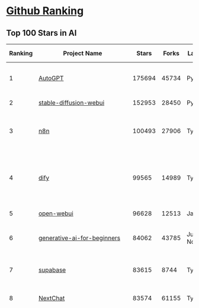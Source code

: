 [Github Ranking](../README.md)
==========

## Top 100 Stars in AI

| Ranking | Project Name | Stars | Forks | Language | Open Issues | Description | Last Commit |
| ------- | ------------ | ----- | ----- | -------- | ----------- | ----------- | ----------- |
| 1 | [AutoGPT](https://github.com/Significant-Gravitas/AutoGPT) | 175694 | 45734 | Python | 140 | AutoGPT is the vision of accessible AI for everyone, to use and to build on. Our mission is to provide the tools, so that you can focus on what matters. | 2025-05-28T23:24:36Z |
| 2 | [stable-diffusion-webui](https://github.com/AUTOMATIC1111/stable-diffusion-webui) | 152953 | 28450 | Python | 2339 | Stable Diffusion web UI | 2025-05-03T06:17:03Z |
| 3 | [n8n](https://github.com/n8n-io/n8n) | 100493 | 27906 | TypeScript | 507 | Fair-code workflow automation platform with native AI capabilities. Combine visual building with custom code, self-host or cloud, 400+ integrations. | 2025-05-28T20:41:09Z |
| 4 | [dify](https://github.com/langgenius/dify) | 99565 | 14989 | TypeScript | 658 | Dify is an open-source LLM app development platform. Dify's intuitive interface combines AI workflow, RAG pipeline, agent capabilities, model management, observability features and more, letting you quickly go from prototype to production. | 2025-05-29T03:30:54Z |
| 5 | [open-webui](https://github.com/open-webui/open-webui) | 96628 | 12513 | JavaScript | 121 | User-friendly AI Interface (Supports Ollama, OpenAI API, ...) | 2025-05-28T23:59:40Z |
| 6 | [generative-ai-for-beginners](https://github.com/microsoft/generative-ai-for-beginners) | 84062 | 43785 | Jupyter Notebook | 3 | 21 Lessons, Get Started Building with Generative AI  🔗 https://microsoft.github.io/generative-ai-for-beginners/ | 2025-05-26T16:05:33Z |
| 7 | [supabase](https://github.com/supabase/supabase) | 83615 | 8744 | TypeScript | 250 | The open source Firebase alternative. Supabase gives you a dedicated Postgres database to build your web, mobile, and AI applications. | 2025-05-29T02:22:46Z |
| 8 | [NextChat](https://github.com/ChatGPTNextWeb/NextChat) | 83574 | 61155 | TypeScript | 637 | ✨ Light and Fast AI Assistant. Support: Web \| iOS \| MacOS \| Android \|  Linux \| Windows | 2025-04-19T08:00:42Z |
| 9 | [funNLP](https://github.com/fighting41love/funNLP) | 73705 | 14862 | Python | 33 | 中英文敏感词、语言检测、中外手机/电话归属地/运营商查询、名字推断性别、手机号抽取、身份证抽取、邮箱抽取、中日文人名库、中文缩写库、拆字词典、词汇情感值、停用词、反动词表、暴恐词表、繁简体转换、英文模拟中文发音、汪峰歌词生成器、职业名称词库、同义词库、反义词库、否定词库、汽车品牌词库、汽车零件词库、连续英文切割、各种中文词向量、公司名字大全、古诗词库、IT词库、财经词库、成语词库、地名词库、历史名人词库、诗词词库、医学词库、饮食词库、法律词库、汽车词库、动物词库、中文聊天语料、中文谣言数据、百度中文问答数据集、句子相似度匹配算法集合、bert资源、文本生成&摘要相关工具、cocoNLP信息抽取工具、国内电话号码正则匹配、清华大学XLORE:中英文跨语言百科知识图谱、清华大学人工智能技术系列报告、自然语言生成、NLU太难了系列、自动对联数据及机器人、用户名黑名单列表、罪名法务名词及分类模型、微信公众号语料、cs224n深度学习自然语言处理课程、中文手写汉字识别、中文自然语言处理 语料/数据集、变量命名神器、分词语料库+代码、任务型对话英文数据集、ASR 语音数据集 + 基于深度学习的中文语音识别系统、笑声检测器、Microsoft多语言数字/单位/如日期时间识别包、中华新华字典数据库及api(包括常用歇后语、成语、词语和汉字)、文档图谱自动生成、SpaCy 中文模型、Common Voice语音识别数据集新版、神经网络关系抽取、基于bert的命名实体识别、关键词(Keyphrase)抽取包pke、基于医疗领域知识图谱的问答系统、基于依存句法与语义角色标注的事件三元组抽取、依存句法分析4万句高质量标注数据、cnocr：用来做中文OCR的Python3包、中文人物关系知识图谱项目、中文nlp竞赛项目及代码汇总、中文字符数据、speech-aligner: 从“人声语音”及其“语言文本”产生音素级别时间对齐标注的工具、AmpliGraph: 知识图谱表示学习(Python)库：知识图谱概念链接预测、Scattertext 文本可视化(python)、语言/知识表示工具：BERT & ERNIE、中文对比英文自然语言处理NLP的区别综述、Synonyms中文近义词工具包、HarvestText领域自适应文本挖掘工具（新词发现-情感分析-实体链接等）、word2word：(Python)方便易用的多语言词-词对集：62种语言/3,564个多语言对、语音识别语料生成工具：从具有音频/字幕的在线视频创建自动语音识别(ASR)语料库、构建医疗实体识别的模型（包含词典和语料标注）、单文档非监督的关键词抽取、Kashgari中使用gpt-2语言模型、开源的金融投资数据提取工具、文本自动摘要库TextTeaser: 仅支持英文、人民日报语料处理工具集、一些关于自然语言的基本模型、基于14W歌曲知识库的问答尝试--功能包括歌词接龙and已知歌词找歌曲以及歌曲歌手歌词三角关系的问答、基于Siamese bilstm模型的相似句子判定模型并提供训练数据集和测试数据集、用Transformer编解码模型实现的根据Hacker News文章标题自动生成评论、用BERT进行序列标记和文本分类的模板代码、LitBank：NLP数据集——支持自然语言处理和计算人文学科任务的100部带标记英文小说语料、百度开源的基准信息抽取系统、虚假新闻数据集、Facebook: LAMA语言模型分析，提供Transformer-XL/BERT/ELMo/GPT预训练语言模型的统一访问接口、CommonsenseQA：面向常识的英文QA挑战、中文知识图谱资料、数据及工具、各大公司内部里大牛分享的技术文档 PDF 或者 PPT、自然语言生成SQL语句（英文）、中文NLP数据增强（EDA）工具、英文NLP数据增强工具 、基于医药知识图谱的智能问答系统、京东商品知识图谱、基于mongodb存储的军事领域知识图谱问答项目、基于远监督的中文关系抽取、语音情感分析、中文ULMFiT-情感分析-文本分类-语料及模型、一个拍照做题程序、世界各国大规模人名库、一个利用有趣中文语料库 qingyun 训练出来的中文聊天机器人、中文聊天机器人seqGAN、省市区镇行政区划数据带拼音标注、教育行业新闻语料库包含自动文摘功能、开放了对话机器人-知识图谱-语义理解-自然语言处理工具及数据、中文知识图谱：基于百度百科中文页面-抽取三元组信息-构建中文知识图谱、masr: 中文语音识别-提供预训练模型-高识别率、Python音频数据增广库、中文全词覆盖BERT及两份阅读理解数据、ConvLab：开源多域端到端对话系统平台、中文自然语言处理数据集、基于最新版本rasa搭建的对话系统、基于TensorFlow和BERT的管道式实体及关系抽取、一个小型的证券知识图谱/知识库、复盘所有NLP比赛的TOP方案、OpenCLaP：多领域开源中文预训练语言模型仓库、UER：基于不同语料+编码器+目标任务的中文预训练模型仓库、中文自然语言处理向量合集、基于金融-司法领域(兼有闲聊性质)的聊天机器人、g2pC：基于上下文的汉语读音自动标记模块、Zincbase 知识图谱构建工具包、诗歌质量评价/细粒度情感诗歌语料库、快速转化「中文数字」和「阿拉伯数字」、百度知道问答语料库、基于知识图谱的问答系统、jieba_fast 加速版的jieba、正则表达式教程、中文阅读理解数据集、基于BERT等最新语言模型的抽取式摘要提取、Python利用深度学习进行文本摘要的综合指南、知识图谱深度学习相关资料整理、维基大规模平行文本语料、StanfordNLP 0.2.0：纯Python版自然语言处理包、NeuralNLP-NeuralClassifier：腾讯开源深度学习文本分类工具、端到端的封闭域对话系统、中文命名实体识别：NeuroNER vs. BertNER、新闻事件线索抽取、2019年百度的三元组抽取比赛：“科学空间队”源码、基于依存句法的开放域文本知识三元组抽取和知识库构建、中文的GPT2训练代码、ML-NLP - 机器学习(Machine Learning)NLP面试中常考到的知识点和代码实现、nlp4han:中文自然语言处理工具集(断句/分词/词性标注/组块/句法分析/语义分析/NER/N元语法/HMM/代词消解/情感分析/拼写检查、XLM：Facebook的跨语言预训练语言模型、用基于BERT的微调和特征提取方法来进行知识图谱百度百科人物词条属性抽取、中文自然语言处理相关的开放任务-数据集-当前最佳结果、CoupletAI - 基于CNN+Bi-LSTM+Attention 的自动对对联系统、抽象知识图谱、MiningZhiDaoQACorpus - 580万百度知道问答数据挖掘项目、brat rapid annotation tool: 序列标注工具、大规模中文知识图谱数据：1.4亿实体、数据增强在机器翻译及其他nlp任务中的应用及效果、allennlp阅读理解:支持多种数据和模型、PDF表格数据提取工具 、 Graphbrain：AI开源软件库和科研工具，目的是促进自动意义提取和文本理解以及知识的探索和推断、简历自动筛选系统、基于命名实体识别的简历自动摘要、中文语言理解测评基准，包括代表性的数据集&基准模型&语料库&排行榜、树洞 OCR 文字识别 、从包含表格的扫描图片中识别表格和文字、语声迁移、Python口语自然语言处理工具集(英文)、 similarity：相似度计算工具包，java编写、海量中文预训练ALBERT模型 、Transformers 2.0 、基于大规模音频数据集Audioset的音频增强 、Poplar：网页版自然语言标注工具、图片文字去除，可用于漫画翻译 、186种语言的数字叫法库、Amazon发布基于知识的人-人开放领域对话数据集 、中文文本纠错模块代码、繁简体转换 、 Python实现的多种文本可读性评价指标、类似于人名/地名/组织机构名的命名体识别数据集 、东南大学《知识图谱》研究生课程(资料)、. 英文拼写检查库 、 wwsearch是企业微信后台自研的全文检索引擎、CHAMELEON：深度学习新闻推荐系统元架构 、 8篇论文梳理BERT相关模型进展与反思、DocSearch：免费文档搜索引擎、 LIDA：轻量交互式对话标注工具 、aili - the fastest in-memory index in the East 东半球最快并发索引 、知识图谱车音工作项目、自然语言生成资源大全 、中日韩分词库mecab的Python接口库、中文文本摘要/关键词提取、汉字字符特征提取器 (featurizer)，提取汉字的特征（发音特征、字形特征）用做深度学习的特征、中文生成任务基准测评 、中文缩写数据集、中文任务基准测评 - 代表性的数据集-基准(预训练)模型-语料库-baseline-工具包-排行榜、PySS3：面向可解释AI的SS3文本分类器机器可视化工具 、中文NLP数据集列表、COPE - 格律诗编辑程序、doccano：基于网页的开源协同多语言文本标注工具 、PreNLP：自然语言预处理库、简单的简历解析器，用来从简历中提取关键信息、用于中文闲聊的GPT2模型：GPT2-chitchat、基于检索聊天机器人多轮响应选择相关资源列表(Leaderboards、Datasets、Papers)、(Colab)抽象文本摘要实现集锦(教程 、词语拼音数据、高效模糊搜索工具、NLP数据增广资源集、微软对话机器人框架 、 GitHub Typo Corpus：大规模GitHub多语言拼写错误/语法错误数据集、TextCluster：短文本聚类预处理模块 Short text cluster、面向语音识别的中文文本规范化、BLINK：最先进的实体链接库、BertPunc：基于BERT的最先进标点修复模型、Tokenizer：快速、可定制的文本词条化库、中文语言理解测评基准，包括代表性的数据集、基准(预训练)模型、语料库、排行榜、spaCy 医学文本挖掘与信息提取 、 NLP任务示例项目代码集、 python拼写检查库、chatbot-list - 行业内关于智能客服、聊天机器人的应用和架构、算法分享和介绍、语音质量评价指标(MOSNet, BSSEval, STOI, PESQ, SRMR)、 用138GB语料训练的法文RoBERTa预训练语言模型 、BERT-NER-Pytorch：三种不同模式的BERT中文NER实验、无道词典 - 有道词典的命令行版本，支持英汉互查和在线查询、2019年NLP亮点回顾、 Chinese medical dialogue data 中文医疗对话数据集 、最好的汉字数字(中文数字)-阿拉伯数字转换工具、 基于百科知识库的中文词语多词义/义项获取与特定句子词语语义消歧、awesome-nlp-sentiment-analysis - 情感分析、情绪原因识别、评价对象和评价词抽取、LineFlow：面向所有深度学习框架的NLP数据高效加载器、中文医学NLP公开资源整理 、MedQuAD：(英文)医学问答数据集、将自然语言数字串解析转换为整数和浮点数、Transfer Learning in Natural Language Processing (NLP) 、面向语音识别的中文/英文发音辞典、Tokenizers：注重性能与多功能性的最先进分词器、CLUENER 细粒度命名实体识别 Fine Grained Named Entity Recognition、 基于BERT的中文命名实体识别、中文谣言数据库、NLP数据集/基准任务大列表、nlp相关的一些论文及代码, 包括主题模型、词向量(Word Embedding)、命名实体识别(NER)、文本分类(Text Classificatin)、文本生成(Text Generation)、文本相似性(Text Similarity)计算等，涉及到各种与nlp相关的算法，基于keras和tensorflow 、Python文本挖掘/NLP实战示例、 Blackstone：面向非结构化法律文本的spaCy pipeline和NLP模型通过同义词替换实现文本“变脸” 、中文 预训练 ELECTREA 模型: 基于对抗学习 pretrain Chinese Model 、albert-chinese-ner - 用预训练语言模型ALBERT做中文NER 、基于GPT2的特定主题文本生成/文本增广、开源预训练语言模型合集、多语言句向量包、编码、标记和实现：一种可控高效的文本生成方法、 英文脏话大列表 、attnvis：GPT2、BERT等transformer语言模型注意力交互可视化、CoVoST：Facebook发布的多语种语音-文本翻译语料库，包括11种语言(法语、德语、荷兰语、俄语、西班牙语、意大利语、土耳其语、波斯语、瑞典语、蒙古语和中文)的语音、文字转录及英文译文、Jiagu自然语言处理工具 - 以BiLSTM等模型为基础，提供知识图谱关系抽取 中文分词 词性标注 命名实体识别 情感分析 新词发现 关键词 文本摘要 文本聚类等功能、用unet实现对文档表格的自动检测，表格重建、NLP事件提取文献资源列表 、 金融领域自然语言处理研究资源大列表、CLUEDatasetSearch - 中英文NLP数据集：搜索所有中文NLP数据集，附常用英文NLP数据集 、medical_NER - 中文医学知识图谱命名实体识别 、(哈佛)讲因果推理的免费书、知识图谱相关学习资料/数据集/工具资源大列表、Forte：灵活强大的自然语言处理pipeline工具集 、Python字符串相似性算法库、PyLaia：面向手写文档分析的深度学习工具包、TextFooler：针对文本分类/推理的对抗文本生成模块、Haystack：灵活、强大的可扩展问答(QA)框架、中文关键短语抽取工具 | 2024-05-10T07:38:24Z |
| 10 | [Deep-Live-Cam](https://github.com/hacksider/Deep-Live-Cam) | 69875 | 9869 | Python | 77 | real time face swap and one-click video deepfake with only a single image | 2025-05-28T02:39:02Z |
| 11 | [langflow](https://github.com/langflow-ai/langflow) | 65448 | 6616 | Python | 412 | Langflow is a powerful tool for building and deploying AI-powered agents and workflows. | 2025-05-28T22:58:20Z |
| 12 | [AppFlowy](https://github.com/AppFlowy-IO/AppFlowy) | 63342 | 4289 | Dart | 965 | Bring projects, wikis, and teams together with AI. AppFlowy is the AI collaborative workspace where you achieve more without losing control of your data. The leading open source Notion alternative. | 2025-05-29T02:17:27Z |
| 13 | [lobe-chat](https://github.com/lobehub/lobe-chat) | 61898 | 12888 | TypeScript | 781 | 🤯 Lobe Chat - an open-source, modern-design AI chat framework. Supports Multi AI Providers( OpenAI / Claude 4 / Gemini / Ollama / DeepSeek / Qwen), Knowledge Base (file upload / knowledge management / RAG ), Multi-Modals (Plugins/Artifacts) and Thinking. One-click FREE deployment of your private ChatGPT/ Claude / DeepSeek application. | 2025-05-29T03:50:47Z |
| 14 | [browser-use](https://github.com/browser-use/browser-use) | 61796 | 6923 | Python | 386 | 🌐 Make websites accessible for AI agents. Automate tasks online with ease. | 2025-05-29T01:15:13Z |
| 15 | [MetaGPT](https://github.com/FoundationAgents/MetaGPT) | 55942 | 6670 | Python | 35 | 🌟 The Multi-Agent Framework: First AI Software Company, Towards Natural Language Programming | 2025-05-16T13:18:18Z |
| 16 | [gpt-engineer](https://github.com/AntonOsika/gpt-engineer) | 54226 | 7141 | Python | 24 | CLI platform to experiment with codegen. Precursor to: https://lovable.dev | 2025-05-14T10:15:10Z |
| 17 | [ragflow](https://github.com/infiniflow/ragflow) | 53847 | 5174 | TypeScript | 2124 | RAGFlow is an open-source RAG (Retrieval-Augmented Generation) engine based on deep document understanding. | 2025-05-29T03:50:01Z |
| 18 | [ChatGPT](https://github.com/lencx/ChatGPT) | 53795 | 6105 | Rust | 803 | 🔮 ChatGPT Desktop Application (Mac, Windows and Linux) | 2024-08-29T17:58:11Z |
| 19 | [system-prompts-and-models-of-ai-tools](https://github.com/x1xhlol/system-prompts-and-models-of-ai-tools) | 53099 | 16265 | None | 13 | FULL v0, Cursor, Manus, Same.dev, Lovable, Devin, Replit Agent, Windsurf Agent, VSCode Agent, Dia Browser & Trae AI (And other Open Sourced) System Prompts, Tools & AI Models. | 2025-05-21T07:40:55Z |
| 20 | [awesome-mcp-servers](https://github.com/punkpeye/awesome-mcp-servers) | 51922 | 3896 | None | 19 | A collection of MCP servers. | 2025-05-28T22:42:54Z |
| 21 | [meilisearch](https://github.com/meilisearch/meilisearch) | 51542 | 2056 | Rust | 184 | A lightning-fast search engine API bringing AI-powered hybrid search to your sites and applications. | 2025-05-28T17:13:44Z |
| 22 | [LLaMA-Factory](https://github.com/hiyouga/LLaMA-Factory) | 51067 | 6171 | Python | 474 | Unified Efficient Fine-Tuning of 100+ LLMs & VLMs (ACL 2024) | 2025-05-28T14:41:33Z |
| 23 | [LLMs-from-scratch](https://github.com/rasbt/LLMs-from-scratch) | 50309 | 7281 | Jupyter Notebook | 4 | Implement a ChatGPT-like LLM in PyTorch from scratch, step by step | 2025-04-20T02:16:18Z |
| 24 | [autogen](https://github.com/microsoft/autogen) | 45230 | 6857 | Python | 507 | A programming framework for agentic AI 🤖 PyPi: autogen-agentchat Discord: https://aka.ms/autogen-discord Office Hour: https://aka.ms/autogen-officehour | 2025-05-28T23:01:48Z |
| 25 | [anything-llm](https://github.com/Mintplex-Labs/anything-llm) | 44605 | 4388 | JavaScript | 246 | The all-in-one Desktop & Docker AI application with built-in RAG, AI agents, No-code agent builder, MCP compatibility,  and more. | 2025-05-29T00:52:02Z |
| 26 | [crawl4ai](https://github.com/unclecode/crawl4ai) | 44507 | 4176 | Python | 138 | 🚀🤖 Crawl4AI: Open-source LLM Friendly Web Crawler & Scraper. Don't be shy, join here: https://discord.gg/jP8KfhDhyN | 2025-05-28T08:18:00Z |
| 27 | [JeecgBoot](https://github.com/jeecgboot/JeecgBoot) | 42850 | 15363 | Java | 63 | 🔥集成完善AIGC应用的低代码平台，旨在帮助企业快速实现低代码开发和构建、部署个性化的 AI 应用。 前后端分离 SpringBoot，SpringCloud，Ant Design&Vue3，Mybatis，Shiro！强大的代码生成器让前后端代码一键生成，无需写任何代码! 成套AI大模型功能: AI模型管理、AI应用、知识库、AI流程编排、AI对话助手等； | 2025-05-28T07:50:02Z |
| 28 | [OpenBB](https://github.com/OpenBB-finance/OpenBB) | 41779 | 3745 | Python | 40 | Investment Research for Everyone, Everywhere. | 2025-05-24T19:51:13Z |
| 29 | [kong](https://github.com/Kong/kong) | 40919 | 4925 | Lua | 69 | 🦍 The Cloud-Native API Gateway and AI Gateway. | 2025-05-29T02:14:10Z |
| 30 | [ColossalAI](https://github.com/hpcaitech/ColossalAI) | 40917 | 4517 | Python | 427 | Making large AI models cheaper, faster and more accessible | 2025-05-29T02:16:37Z |
| 31 | [ailearning](https://github.com/apachecn/ailearning) | 40895 | 11565 | Python | 2 | AiLearning：数据分析+机器学习实战+线性代数+PyTorch+NLTK+TF2 | 2024-11-12T16:21:55Z |
| 32 | [ClickHouse](https://github.com/ClickHouse/ClickHouse) | 40884 | 7338 | C++ | 4107 | ClickHouse® is a real-time analytics database management system | 2025-05-29T00:31:21Z |
| 33 | [airflow](https://github.com/apache/airflow) | 40251 | 15083 | Python | 1135 | Apache Airflow - A platform to programmatically author, schedule, and monitor workflows | 2025-05-29T03:27:59Z |
| 34 | [Flowise](https://github.com/FlowiseAI/Flowise) | 39175 | 20202 | TypeScript | 534 | Build AI Agents, Visually | 2025-05-28T17:05:24Z |
| 35 | [firecrawl](https://github.com/mendableai/firecrawl) | 39024 | 3585 | TypeScript | 178 | 🔥 Turn entire websites into LLM-ready markdown or structured data. Scrape, crawl and extract with a single API. | 2025-05-28T17:31:48Z |
| 36 | [GitHubDaily](https://github.com/GitHubDaily/GitHubDaily) | 38106 | 3980 | None | 353 | 坚持分享 GitHub 上高质量、有趣实用的开源技术教程、开发者工具、编程网站、技术资讯。A list cool, interesting projects of GitHub. | 2025-03-20T08:54:47Z |
| 37 | [quivr](https://github.com/QuivrHQ/quivr) | 37909 | 3638 | Python | 5 | Opiniated RAG for integrating GenAI in your apps 🧠   Focus on your product rather than the RAG. Easy integration in existing products with customisation!  Any LLM: GPT4, Groq, Llama. Any Vectorstore: PGVector, Faiss. Any Files. Anyway you want.  | 2025-05-27T10:38:00Z |
| 38 | [AI-For-Beginners](https://github.com/microsoft/AI-For-Beginners) | 37749 | 7014 | Jupyter Notebook | 24 | 12 Weeks, 24 Lessons, AI for All! | 2025-04-29T16:09:57Z |
| 39 | [photoprism](https://github.com/photoprism/photoprism) | 37476 | 2082 | Go | 421 | AI-Powered Photos App for the Decentralized Web 🌈💎✨ | 2025-05-28T14:30:50Z |
| 40 | [Open-Assistant](https://github.com/LAION-AI/Open-Assistant) | 37363 | 3263 | Python | 227 | OpenAssistant is a chat-based assistant that understands tasks, can interact with third-party systems, and retrieve information dynamically to do so. | 2024-08-17T01:55:35Z |
| 41 | [ray](https://github.com/ray-project/ray) | 37246 | 6315 | Python | 3753 | Ray is an AI compute engine. Ray consists of a core distributed runtime and a set of AI Libraries for accelerating ML workloads. | 2025-05-29T01:07:43Z |
| 42 | [chatgpt-on-wechat](https://github.com/zhayujie/chatgpt-on-wechat) | 37118 | 9238 | Python | 286 | 基于大模型搭建的聊天机器人，同时支持 微信公众号、企业微信应用、飞书、钉钉 等接入，可选择GPT4.1/GPT-4o/GPT-o1/ DeepSeek/Claude/文心一言/讯飞星火/通义千问/ Gemini/GLM-4/Kimi/LinkAI，能处理文本、语音和图片，访问操作系统和互联网，支持基于自有知识库进行定制企业智能客服。 | 2025-05-25T09:44:28Z |
| 43 | [upscayl](https://github.com/upscayl/upscayl) | 37114 | 1708 | TypeScript | 61 | 🆙 Upscayl - #1 Free and Open Source AI Image Upscaler for Linux, MacOS and Windows. | 2025-04-25T13:23:15Z |
| 44 | [MockingBird](https://github.com/babysor/MockingBird) | 36299 | 5254 | Python | 476 | 🚀AI拟声: 5秒内克隆您的声音并生成任意语音内容 Clone a voice in 5 seconds to generate arbitrary speech in real-time | 2024-11-15T05:00:29Z |
| 45 | [google-research](https://github.com/google-research/google-research) | 35628 | 8090 | Jupyter Notebook | 1001 | Google Research | 2025-05-28T19:04:23Z |
| 46 | [chatbox](https://github.com/chatboxai/chatbox) | 34981 | 3344 | TypeScript | 691 | User-friendly Desktop Client App for AI Models/LLMs (GPT, Claude, Gemini, Ollama...) | 2025-05-28T12:59:36Z |
| 47 | [MoneyPrinterTurbo](https://github.com/harry0703/MoneyPrinterTurbo) | 34862 | 4943 | Python | 141 | 利用AI大模型，一键生成高清短视频 Generate short videos with one click using AI LLM. | 2025-05-16T03:03:36Z |
| 48 | [AgentGPT](https://github.com/reworkd/AgentGPT) | 34190 | 9433 | TypeScript | 127 | 🤖 Assemble, configure, and deploy autonomous AI Agents in your browser. | 2025-04-29T01:19:32Z |
| 49 | [gold-miner](https://github.com/xitu/gold-miner) | 34120 | 5042 | None | 6 | 🥇掘金翻译计划，可能是世界最大最好的英译中技术社区，最懂读者和译者的翻译平台： | 2024-04-17T09:44:37Z |
| 50 | [ai-hedge-fund](https://github.com/virattt/ai-hedge-fund) | 33614 | 5803 | Python | 10 | An AI Hedge Fund Team | 2025-05-28T00:07:38Z |
| 51 | [aider](https://github.com/Aider-AI/aider) | 33603 | 3059 | Python | 842 | aider is AI pair programming in your terminal | 2025-05-27T20:33:42Z |
| 52 | [mem0](https://github.com/mem0ai/mem0) | 32974 | 3237 | Python | 309 | Memory for AI Agents; SOTA in AI Agent Memory; Announcing OpenMemory MCP - local and secure memory management. | 2025-05-26T18:55:24Z |
| 53 | [awesome-llm-apps](https://github.com/Shubhamsaboo/awesome-llm-apps) | 32893 | 3737 | Python | 5 | Collection of awesome LLM apps with AI Agents and RAG using OpenAI, Anthropic, Gemini and opensource models. | 2025-05-26T03:38:24Z |
| 54 | [LocalAI](https://github.com/mudler/LocalAI) | 32876 | 2511 | Go | 453 | :robot: The free, Open Source alternative to OpenAI, Claude and others. Self-hosted and local-first. Drop-in replacement for OpenAI,  running on consumer-grade hardware. No GPU required. Runs gguf, transformers, diffusers and many more models architectures. Features: Generate Text, Audio, Video, Images, Voice Cloning, Distributed, P2P inference | 2025-05-28T16:15:10Z |
| 55 | [gpt-pilot](https://github.com/Pythagora-io/gpt-pilot) | 32736 | 3332 | Python | 235 | The first real AI developer | 2025-03-04T06:26:32Z |
| 56 | [crewAI](https://github.com/crewAIInc/crewAI) | 32173 | 4321 | Python | 59 | Framework for orchestrating role-playing, autonomous AI agents. By fostering collaborative intelligence, CrewAI empowers agents to work together seamlessly, tackling complex tasks. | 2025-05-29T03:49:15Z |
| 57 | [spaCy](https://github.com/explosion/spaCy) | 31671 | 4509 | Python | 154 | 💫 Industrial-strength Natural Language Processing (NLP) in Python | 2025-05-28T15:28:05Z |
| 58 | [nacos](https://github.com/alibaba/nacos) | 31479 | 13031 | Java | 249 | an easy-to-use dynamic service discovery, configuration and service management platform for building AI cloud native applications. | 2025-05-27T08:35:18Z |
| 59 | [fairseq](https://github.com/facebookresearch/fairseq) | 31472 | 6532 | Python | 1178 | Facebook AI Research Sequence-to-Sequence Toolkit written in Python. | 2025-01-09T16:43:36Z |
| 60 | [chatbot-ui](https://github.com/mckaywrigley/chatbot-ui) | 31398 | 8913 | TypeScript | 168 | AI chat for any model. | 2024-08-03T00:38:07Z |
| 61 | [fabric](https://github.com/danielmiessler/fabric) | 31323 | 3238 | JavaScript | 204 | fabric is an open-source framework for augmenting humans using AI. It provides a modular framework for solving specific problems using a crowdsourced set of AI prompts that can be used anywhere. | 2025-05-24T09:08:18Z |
| 62 | [tabby](https://github.com/TabbyML/tabby) | 31250 | 1486 | Rust | 185 | Self-hosted AI coding assistant | 2025-05-29T00:59:06Z |
| 63 | [ruoyi-vue-pro](https://github.com/YunaiV/ruoyi-vue-pro) | 31244 | 6717 | Java | 18 | 🔥 官方推荐 🔥 RuoYi-Vue 全新 Pro 版本，优化重构所有功能。基于 Spring Boot + MyBatis Plus + Vue & Element 实现的后台管理系统 + 微信小程序，支持 RBAC 动态权限、数据权限、SaaS 多租户、Flowable 工作流、三方登录、支付、短信、商城、CRM、ERP、AI 大模型等功能。你的 ⭐️ Star ⭐️，是作者生发的动力！ | 2025-05-24T01:29:44Z |
| 64 | [docling](https://github.com/docling-project/docling) | 30669 | 1945 | Python | 317 | Get your documents ready for gen AI | 2025-05-28T18:19:21Z |
| 65 | [mindsdb](https://github.com/mindsdb/mindsdb) | 30641 | 5160 | Python | 81 | AI's query engine - Platform for building AI that can answer questions over large scale federated data. - The only MCP Server you'll ever need | 2025-05-29T02:51:19Z |
| 66 | [netron](https://github.com/lutzroeder/netron) | 30343 | 2908 | JavaScript | 20 | Visualizer for neural network, deep learning and machine learning models | 2025-05-29T03:45:54Z |
| 67 | [khoj](https://github.com/khoj-ai/khoj) | 30165 | 1684 | Python | 73 | Your AI second brain. Self-hostable. Get answers from the web or your docs. Build custom agents, schedule automations, do deep research. Turn any online or local LLM into your personal, autonomous AI (gpt, claude, gemini, llama, qwen, mistral). Get started - free. | 2025-05-28T08:16:56Z |
| 68 | [cursor](https://github.com/getcursor/cursor) | 30082 | 1909 | None | 1729 | The AI Code Editor | 2024-10-13T19:23:26Z |
| 69 | [AI-Expert-Roadmap](https://github.com/AMAI-GmbH/AI-Expert-Roadmap) | 29894 | 2529 | JavaScript | 19 | Roadmap to becoming an Artificial Intelligence Expert in 2022 | 2023-12-31T02:20:16Z |
| 70 | [roop](https://github.com/s0md3v/roop) | 29859 | 6769 | Python | 0 | one-click face swap | 2024-08-19T12:57:17Z |
| 71 | [Mr.-Ranedeer-AI-Tutor](https://github.com/JushBJJ/Mr.-Ranedeer-AI-Tutor) | 29544 | 3375 | None | 13 | A GPT-4 AI Tutor Prompt for customizable personalized learning experiences. | 2024-03-25T13:06:55Z |
| 72 | [pytorch-lightning](https://github.com/Lightning-AI/pytorch-lightning) | 29537 | 3494 | Python | 945 | Pretrain, finetune ANY AI model of ANY size on multiple GPUs, TPUs with zero code changes. | 2025-05-28T11:54:17Z |
| 73 | [exo](https://github.com/exo-explore/exo) | 28272 | 1769 | Python | 339 | Run your own AI cluster at home with everyday devices 📱💻 🖥️⌚ | 2025-03-21T22:23:32Z |
| 74 | [Jobs_Applier_AI_Agent_AIHawk](https://github.com/feder-cr/Jobs_Applier_AI_Agent_AIHawk) | 28218 | 4228 | Python | 11 | AIHawk aims to easy job hunt process by automating the job application process. Utilizing artificial intelligence, it enables users to apply for multiple jobs in a tailored way. | 2025-05-28T13:24:12Z |
| 75 | [cursor-free-vip](https://github.com/yeongpin/cursor-free-vip) | 27572 | 3461 | Python | 426 | [Support 0.49.x]（Reset Cursor AI MachineID & Bypass Higher Token Limit） Cursor Ai ，自动重置机器ID ， 免费升级使用Pro功能: You've reached your trial request limit. / Too many free trial accounts used on this machine. Please upgrade to pro. We have this limit in place to prevent abuse. Please let us know if you believe this is a mistake. | 2025-05-22T02:41:44Z |
| 76 | [agno](https://github.com/agno-agi/agno) | 27308 | 3484 | Python | 71 | Agno is a lightweight, high-performance library for building Agents. | 2025-05-29T03:41:56Z |
| 77 | [so-vits-svc](https://github.com/svc-develop-team/so-vits-svc) | 27132 | 4995 | Python | 21 | SoftVC VITS Singing Voice Conversion | 2023-11-11T13:11:31Z |
| 78 | [continue](https://github.com/continuedev/continue) | 26514 | 2861 | TypeScript | 838 | ⏩ Create, share, and use custom AI code assistants with our open-source IDE extensions and hub of models, rules, prompts, docs, and other building blocks | 2025-05-29T02:58:59Z |
| 79 | [Folo](https://github.com/RSSNext/Folo) | 26273 | 1132 | TypeScript | 172 | 🧡 Follow everything in one place | 2025-05-29T03:40:45Z |
| 80 | [LibreChat](https://github.com/danny-avila/LibreChat) | 26022 | 4538 | TypeScript | 154 | Enhanced ChatGPT Clone: Features Agents, DeepSeek, Anthropic, AWS, OpenAI, Assistants API, Azure, Groq, o1, GPT-4o, Mistral, OpenRouter, Vertex AI, Gemini, Artifacts, AI model switching, message search, Code Interpreter, langchain, DALL-E-3, OpenAPI Actions, Functions, Secure Multi-User Auth, Presets, open-source for self-hosting. Active project. | 2025-05-28T21:51:32Z |
| 81 | [generative-models](https://github.com/Stability-AI/generative-models) | 25938 | 2878 | Python | 265 | Generative Models by Stability AI | 2025-05-20T14:53:33Z |
| 82 | [nx](https://github.com/nrwl/nx) | 25830 | 2524 | TypeScript | 637 | Build system, optimized for monorepos, with AI-powered architectural awareness and advanced CI capabilities. | 2025-05-29T02:18:40Z |
| 83 | [composio](https://github.com/ComposioHQ/composio) | 25368 | 4419 | Python | 41 | Composio equip's your AI agents & LLMs with 100+ high-quality integrations via function calling | 2025-05-27T23:16:00Z |
| 84 | [InvokeAI](https://github.com/invoke-ai/InvokeAI) | 25199 | 2553 | TypeScript | 714 | Invoke is a leading creative engine for Stable Diffusion models, empowering professionals, artists, and enthusiasts to generate and create visual media using the latest AI-driven technologies. The solution offers an industry leading WebUI, and serves as the foundation for multiple commercial products. | 2025-05-29T03:49:08Z |
| 85 | [Genesis](https://github.com/Genesis-Embodied-AI/Genesis) | 25144 | 2246 | Python | 98 | A generative world for general-purpose robotics & embodied AI learning. | 2025-05-28T13:32:01Z |
| 86 | [llm-app](https://github.com/pathwaycom/llm-app) | 25023 | 615 | Jupyter Notebook | 5 | Ready-to-run cloud templates for RAG, AI pipelines, and enterprise search with live data. 🐳Docker-friendly.⚡Always in sync with Sharepoint, Google Drive, S3, Kafka, PostgreSQL, real-time data APIs, and more. | 2025-05-16T07:58:43Z |
| 87 | [semantic-kernel](https://github.com/microsoft/semantic-kernel) | 24810 | 3883 | C# | 423 | Integrate cutting-edge LLM technology quickly and easily into your apps | 2025-05-29T00:51:05Z |
| 88 | [FastGPT](https://github.com/labring/FastGPT) | 24424 | 6298 | TypeScript | 537 | FastGPT is a knowledge-based platform built on the LLMs, offers a comprehensive suite of out-of-the-box capabilities such as data processing, RAG retrieval, and visual AI workflow orchestration, letting you easily develop and deploy complex question-answering systems without the need for extensive setup or configuration. | 2025-05-28T14:11:40Z |
| 89 | [kratos](https://github.com/go-kratos/kratos) | 24369 | 4083 | Go | 15 | Your ultimate Go microservices framework for the cloud-native era. | 2025-05-27T15:29:17Z |
| 90 | [PDFMathTranslate](https://github.com/Byaidu/PDFMathTranslate) | 24166 | 2075 | Python | 104 | PDF scientific paper translation with preserved formats - 基于 AI 完整保留排版的 PDF 文档全文双语翻译，支持 Google/DeepL/Ollama/OpenAI 等服务，提供 CLI/GUI/MCP/Docker/Zotero | 2025-05-28T14:16:06Z |
| 91 | [modular](https://github.com/modular/modular) | 24140 | 2615 | Mojo | 703 | The Modular Platform (includes MAX & Mojo) | 2025-05-28T19:15:48Z |
| 92 | [qdrant](https://github.com/qdrant/qdrant) | 23816 | 1642 | Rust | 331 | Qdrant - High-performance, massive-scale Vector Database and Vector Search Engine for the next generation of AI. Also available in the cloud https://cloud.qdrant.io/ | 2025-05-28T19:59:14Z |
| 93 | [500-AI-Machine-learning-Deep-learning-Computer-vision-NLP-Projects-with-code](https://github.com/ashishpatel26/500-AI-Machine-learning-Deep-learning-Computer-vision-NLP-Projects-with-code) | 23780 | 5697 | None | 42 | 500 AI Machine learning Deep learning Computer vision NLP Projects with code | 2024-07-26T13:06:49Z |
| 94 | [Warp](https://github.com/warpdotdev/Warp) | 23549 | 458 | None | 2917 | Warp is a modern, Rust-based terminal with AI built in so you and your team can build great software, faster. | 2025-05-16T13:30:24Z |
| 95 | [facefusion](https://github.com/facefusion/facefusion) | 23137 | 3586 | Python | 0 | Industry leading face manipulation platform | 2025-05-28T22:09:04Z |
| 96 | [Chat2DB](https://github.com/CodePhiliaX/Chat2DB) | 23102 | 2504 | Java | 456 | 🔥🔥🔥AI-driven database tool and SQL client, The hottest GUI client, supporting MySQL, Oracle, PostgreSQL, DB2, SQL Server, DB2, SQLite, H2, ClickHouse, and more. | 2025-05-22T02:29:00Z |
| 97 | [qlib](https://github.com/microsoft/qlib) | 22995 | 3567 | Python | 233 | Qlib is an AI-oriented quantitative investment platform that aims to realize the potential, empower research, and create value using AI technologies in quantitative investment, from exploring ideas to implementing productions. Qlib supports diverse machine learning modeling paradigms. including supervised learning, market dynamics modeling, and RL. | 2025-05-28T12:44:02Z |
| 98 | [gin-vue-admin](https://github.com/flipped-aurora/gin-vue-admin) | 22917 | 6711 | Go | 24 | 🚀Vite+Vue3+Gin拥有AI辅助的基础开发平台，支持TS和JS混用。它集成了JWT鉴权、权限管理、动态路由、显隐可控组件、分页封装、多点登录拦截、资源权限、上传下载、代码生成器、表单生成器和可配置的导入导出等开发必备功能。 | 2025-05-28T09:15:39Z |
| 99 | [frigate](https://github.com/blakeblackshear/frigate) | 22788 | 2132 | TypeScript | 101 | NVR with realtime local object detection for IP cameras | 2025-05-28T12:10:46Z |
| 100 | [Perplexica](https://github.com/ItzCrazyKns/Perplexica) | 22091 | 2265 | TypeScript | 131 | Perplexica is an AI-powered search engine. It is an Open source alternative to Perplexity AI | 2025-05-28T07:32:58Z |

